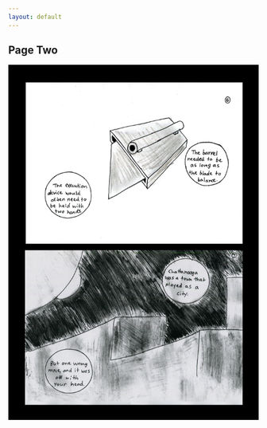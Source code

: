 ```yaml
---
layout: default
---
```

## Page Two
![Page Three](https://raw.githubusercontent.com/LWFlouisa/uploadedfairyalt/master/pages/page3.png)
